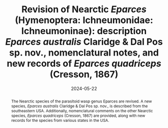 ---
title: 'Revision of Nearctic <i>Eparces</i> (Hymenoptera: Ichneumonidae: Ichneumoninae): description <i>Eparces australis</i> Claridge & Dal Pos sp. nov., nomenclatural notes, and new records of <i>Eparces quadriceps</i> (Cresson, 1867)'
date: '2024-05-22' 
journal: 'Zootaxa'
volume: '5453'
issue: '4'
pagination: '549-557'
doi: 'https://doi.org/10.11646/zootaxa.5453.4.5'
researchgate: 'https://www.researchgate.net/publication/380784005_Revision_of_Nearctic_Eparces_Hymenoptera_Ichneumonidae_Ichneumoninae_description_Eparces_australis_Claridge_Dal_Pos_sp_nov_nomenclatural_notes_and_new_records_of_Eparces_quadriceps_Cresson_1867'
authors:
  - first_name: 'Brandon'
    last_name: 'Claridge'
    affiliation: 'Utah State University, Department of Biology Utah State University 5305 Old Main Hill, Logan, UT, 84322, USA'
    orcid: 'https://orcid.org/0000-0002-2222-326X'

  - first_name: 'Davide'
    last_name: 'Dal Pos'
    affiliation: 'Department of Biology, University of Central Florida, Orlando, Florida, United States of America'
    orcid: 'https://orcid.org/0000-0002-9122-934X'

abstract: 'The Nearctic species of the parasitoid wasp genus Eparces are revised. A new species, <i>Eparces australis</i> Claridge & Dal Pos sp. nov., is described from the southeastern USA. Additionally, nomenclatural comments on the other Nearctic species, <i>Eparces quadriceps</i> (Cresson, 1867) are provided, along with new records for the species from various states in the USA.'

---